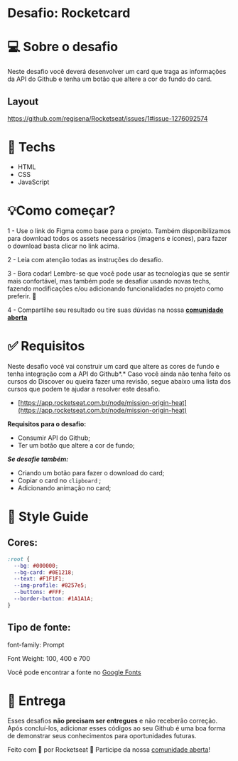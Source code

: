# Desafio: Rocketcard

# 💻 Sobre o desafio

Neste desafio você deverá desenvolver um card que traga as informações da API do Github e tenha um botão que altere a cor do fundo do card.

## Layout

https://github.com/regisena/Rocketseat/issues/1#issue-1276092574


# 🚀 **Techs**

- HTML
- CSS
- JavaScript

# 💡**Como começar?**

1 - Use o link do Figma como base para o projeto. Também disponibilizamos para download todos os assets necessários (imagens e ícones), para fazer o download basta clicar no link acima.  

2 - Leia com atenção todas as instruções do desafio.

3 - Bora codar! Lembre-se que você pode usar as tecnologias que se sentir mais confortável, mas também pode se desafiar usando novas techs, fazendo modificações e/ou adicionando funcionalidades no projeto como preferir. 🚀

4 - Compartilhe seu resultado ou tire suas dúvidas na nossa [**comunidade aberta**](https://discord.gg/bacwY2gDCF)

# ✅ **Requisitos**

Neste desafio você vai construir um card que altere as cores de fundo e tenha integração com a API do Github*.* Caso você ainda não tenha feito os cursos do Discover ou queira fazer uma revisão, segue abaixo uma lista dos cursos que podem te ajudar a resolver este desafio.

- [https://app.rocketseat.com.br/node/mission-origin-heat](https://app.rocketseat.com.br/node/mission-origin-heat)

**Requisitos para o desafio:**

- Consumir API do Github;
- Ter um botão que altere a cor de fundo;

***Se desafie também:***

- Criando um botão para fazer o download do card;
- Copiar o card no `clipboard` ;
- Adicionando animação no card;

# 🎨 Style Guide

## **Cores:**

```css
:root {
  --bg: #000000;
  --bg-card: #0E1218;
  --text: #F1F1F1;
  --img-profile: #8257e5;
  --buttons: #FFF;
  --border-button: #1A1A1A;
}
```

## **Tipo de fonte:**

font-family: Prompt 

Font Weight: 100, 400 e 700

Você pode encontrar a fonte no [Google Fonts](https://fonts.google.com/)

# 📅 Entrega

Esses desafios **não precisam ser entregues** e não receberão correção. Após concluí-los, adicionar esses códigos ao seu Github é uma boa forma de demonstrar seus conhecimentos para oportunidades futuras.

Feito com 💜 por Rocketseat 👋 Participe da nossa [comunidade aberta](https://discord.gg/bacwY2gDCF)!